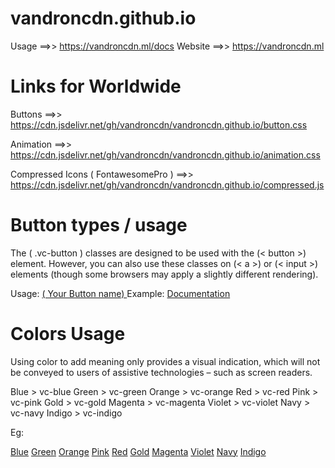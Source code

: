 # vandroncdn.github.io

Usage ==>> https://vandroncdn.ml/docs
Website ==>> https://vandroncdn.ml

# Links for Worldwide


Buttons                             ==>> https://cdn.jsdelivr.net/gh/vandroncdn/vandroncdn.github.io/button.css

Animation                           ==>> https://cdn.jsdelivr.net/gh/vandroncdn/vandroncdn.github.io/animation.css

Compressed Icons ( FontawesomePro ) ==>> https://cdn.jsdelivr.net/gh/vandroncdn/vandroncdn.github.io/compressed.js

# Button types / usage

The ( .vc-button ) classes are designed to be used with the (< button >) element. However, you can also use these classes on (< a >) or (< input >) elements (though some browsers may apply a slightly different rendering).
  
  Usage: <a href="( Enter your destination url )" class="vc-button"> ( Your Button name) </a>
  Example: <a href="https://vandron.xyz/vandron-cdn" class="vc-button">Documentation</a>
  
  # Colors Usage
  
  Using color to add meaning only provides a visual indication, which will not be conveyed to users of assistive technologies – such as screen readers.
  
  Blue > vc-blue
  Green > vc-green
  Orange > vc-orange
  Red > vc-red
  Pink > vc-pink
  Gold > vc-gold
  Magenta > vc-magenta
  Violet > vc-violet
  Navy > vc-navy
  Indigo > vc-indigo
  
  Eg: 
  
  <a href="#" class="vc-button vc-blue">Blue</a >
  <a href="#" class="vc-button vc-green">Green</a >
  <a href="#" class="vc-button vc-orange">Orange</a >
  <a href="#" class="vc-button vc-pink">Pink</a >
  <a href="#" class="vc-button vc-red">Red</a >
  <a href="#" class="vc-button vc-gold">Gold</a >
  <a href="#" class="vc-button vc-magenta">Magenta</a >
  <a href="#" class="vc-button vc-violet">Violet</a >
  <a href="#" class="vc-button vc-navy">Navy</a>
  <a href="#" class="vc-button vc-indigo">Indigo</a >
  
  
